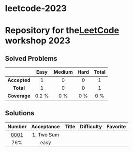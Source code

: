 # leetcode-2023

# Repository for the[LeetCode](https://leetcode.com) workshop 2023

## Solved Problems

| | Easy | Medium | Hard | Total |
|:---:|:---:|:---:|:---:|:---:|
| **Accepted** | 1 | 0 | 0 | 1 |
| **Total** | 1 | 0 | 0 | 1 |
| **Coverage** | 0.2 % | 0 % | 0 % | 0 % |

## Solutions

| Number | Acceptance | Title | Difficulty | Favorite |
|:----:|:----:|:----:|:----:|:----:|
|[0001](https://leetcode.com/problems/two-sum/)|1. Two Sum
|76%|easy||